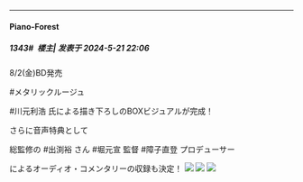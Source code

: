 ﻿
*****

####  Piano-Forest  
##### 1343#         楼主| 发表于 2024-5-21 22:06

8/2(金)BD発売

#メタリックルージュ

#川元利浩 氏による描き下ろしのBOXビジュアルが完成！

さらに音声特典として

総監修の #出渕裕 さん #堀元宣 監督 #障子直登 プロデューサー

によるオーディオ・コメンタリーの収録も決定！
<img src="https://p.sda1.dev/17/9efe32336693062a0ef0535f5fa79ac0/20240521_220503.jpg" referrerpolicy="no-referrer">
<img src="https://p.sda1.dev/17/21151fc81169d58a65246574e5ca2e32/20240521_220504.jpg" referrerpolicy="no-referrer">
<img src="https://p.sda1.dev/17/f42d779bea8ad4ae531844545a788288/20240521_220506.jpg" referrerpolicy="no-referrer">

